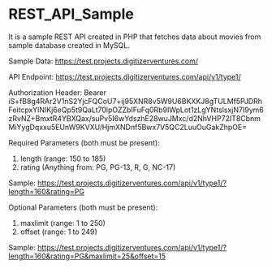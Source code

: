 # REST_API_Sample
It is a sample REST API created in PHP that fetches data about movies from sample database created in MySQL.

Sample Data:
https://test.projects.digitizerventures.com/

API Endpoint:
https://test.projects.digitizerventures.com/api/v1/type1/

Authorization Header:
Bearer iS+fB8g4RAr2V1nS2YjcFQCoU7+ij95XNR8v5W9U6BKXKJ8gTULMf5PJDRhFeitcpxYlNIKj6eQp5t9QaLt70lpOZZbIFuFq0Rb9IWpLot1zLgYNtslsxjN7I9ym6zRvNZ+BmxtR4YBXQax/suPv5I6wYdszhE28wuJMxc/d2NhVHP72IT8CbnmMiYygDqxxu5EUnW9KVXU/HjmXNDnf5Bwx7V5QC2LuuOuGakZhpOE=

Required Parameters (both must be present):
1) length (range: 150 to 185)
2) rating (Anything from: PG, PG-13, R, G, NC-17)

Sample:
https://test.projects.digitizerventures.com/api/v1/type1/?length=160&rating=PG

Optional Parameters (both must be present):
1) maxlimit (range: 1 to 250)
2) offset (range: 1 to 249)

Sample:
https://test.projects.digitizerventures.com/api/v1/type1/?length=160&rating=PG&maxlimit=25&offset=15
